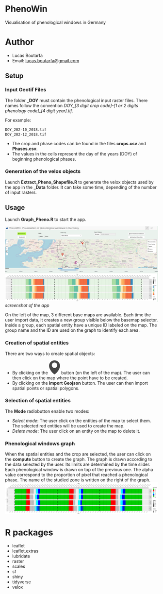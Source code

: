 # PhenoWin
Visualisation of phenological windows in Germany

# Author
+ Lucas Boutarfa
+ Email: lucas.boutarfa@gmail.com

## Setup
### Input Geotif Files
The folder **_DOY** must contain the phenological input raster files. There names follow the convention 
*DOY_[3 digit crop code]-[1 or 2 digits phenology code]_[4 digit year].tif*.

For example:
```
DOY_202-10_2018.tif
DOY_202-12_2018.tif
```
+ The crop and phase codes can be found in the files **crops.csv** and **Phases.csv**.
+ The values in the cells represent the day of the years (DOY) of beginning phenological phases.
### Generation of the velox objects
Launch **Extract_Pheno_Shapefile.R** to generate the velox objects used by the app in
the **_Data** folder. It can take some time, depending of the number of input rasters.
## Usage
Launch **Graph_Pheno.R** to start the app.

![dashboard](_Images/Dashboard.png)
*screenshot of the app*

On the left of the map, 3 different base maps are available. Each time the user import data, it creates a new group visible below the basemap selector. Inside a group, each spatial entity have a unique ID labeled on the map. The group name and the ID are used on the graph to identify each area.

### Creation of spatial entities
There are two ways to create spatial objects:
+ By clicking on the ![marker](_Images/marker.svg) button (on the left of the map). The user can then click on the map where the point have to be created.
+ By clicking on the **import Geojson** button. The user can then import spatial points or spatial polygons.

### Selection of spatial entities

The **Mode** radiobutton enable two modes:
+ *Select mode*:
  The user click on the entities of the map to select them. The selected red entities
  will be used to create the map.
+ *Delete mode*:
  The user click on an entity on the map to delete it.

### Phenological windows graph
When the spatial entities and the crop are selected, the user can click on the **compute** button to create the graph.
The graph is drawn according to the data selected by the user. Its limits are
determined by the time slider.  
Each phenological window is drawn on top of the previous one. The alpha value
correspond to the proportion of pixel that reached a phenological phase.
The name of the studied zone is written on the right of the graph.
![dashboard](_Images/graph_example.png)

# R packages
+ leaflet
+ leaflet.extras
+ lubridate
+ raster
+ scales
+ sf
+ shiny
+ tidyverse
+ velox
